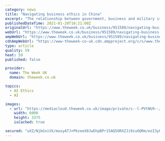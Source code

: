 ```yaml
---
category: news
title: "Navigating business ethics in China"
excerpt: "The relationship between government, business and military is sometimes blurred, and the UK government has raised serious concerns about how China makes use of emerging technologies to monitor its citizens,"
publishedDateTime: 2021-01-20T10:21:00Z
originalUrl: "https://www.theweek.co.uk/business/951589/navigating-business-ethics-in-china"
webUrl: "https://www.theweek.co.uk/business/951589/navigating-business-ethics-in-china"
ampWebUrl: "https://www.theweek.co.uk/business/951589/navigating-business-ethics-in-china?amp"
cdnAmpWebUrl: "https://www-theweek-co-uk.cdn.ampproject.org/c/s/www.theweek.co.uk/business/951589/navigating-business-ethics-in-china?amp"
type: article
quality: 59
heat: 59
published: false

provider:
  name: The Week UK
  domain: theweek.co.uk

topics:
  - AI Ethics
  - AI

images:
  - url: "https://mediacloud.theweek.co.uk/image/private/s--l-PVtNU9--/v1609943277/china_crowd.jpg"
    width: 6000
    height: 3375
    isCached: true

secured: "uXZ/NjbGxiVX/moxyATJ+P6zeeX0JwEhpBPr15AQ5ORXZJi9zuOQRm/eoI3yUWaxp5dNDOEmi3XYBh9YYsvasnPbIxvYBMrVXYZYGg9Yd0W6a0f/M5W18JAQRRq6UiNniBghebGJg8tq9U7V/9rKvq36YeLQtKZJLTrr1/Ygx3xpNOD4PQbg42+8A2Nqy+MX/NyJ7vAP2T3e98dfz7f3m/FxYyfq0EsqXQfEF2WsD+Czqyzvm1R8vm8RAa80ky5EtOS5BHXEASToKPs2c9AoPaasL1GXLqLfUIAWM0T1tn/6Nc+odftgoRo56mciH95roCt2oFC90NiyA8LwTAu++Tsxc8k4YLf55JmfDIU5jKc=;W9IZVG2CHp7bl/OkvXbsyg=="
---
```


